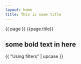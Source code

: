 ```yaml
---
layout: home
title: This is some title
---
```

{{ page }}
{{page.title}}
## some bold text in here
{{ "Using filters" | upcase }}